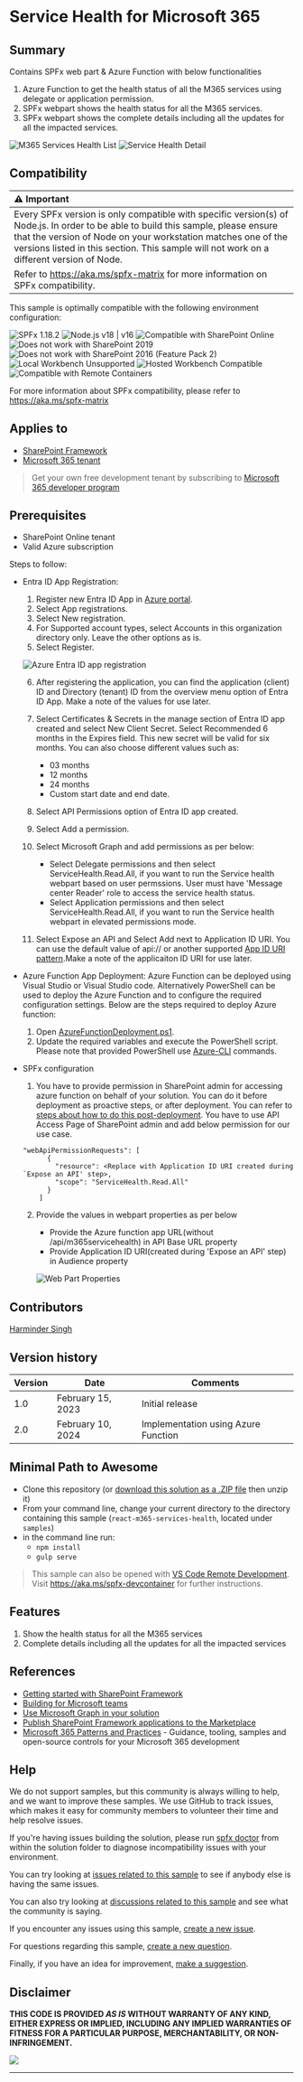# Service Health for Microsoft 365

## Summary

Contains SPFx web part & Azure Function with below functionalities

1. Azure Function to get the health status of all the M365 services using delegate or application permission.
2. SPFx webpart shows the health status for all the M365 services.
3. SPFx webpart shows the complete details including all the updates for all the impacted services.

![M365 Services Health List](./Assets/M365ServiceHealthList.png)
![Service Health Detail](./Assets/M365ServiceHealthDetail.png)

## Compatibility

| :warning: Important                                                                                                                                                                                                                                                                           |
| :-------------------------------------------------------------------------------------------------------------------------------------------------------------------------------------------------------------------------------------------------------------------------------------------- |
| Every SPFx version is only compatible with specific version(s) of Node.js. In order to be able to build this sample, please ensure that the version of Node on your workstation matches one of the versions listed in this section. This sample will not work on a different version of Node. |
| Refer to <https://aka.ms/spfx-matrix> for more information on SPFx compatibility.                                                                                                                                                                                                             |

This sample is optimally compatible with the following environment configuration:

![SPFx 1.18.2](https://img.shields.io/badge/SPFx-1.18.2-green.svg)
![Node.js v18 | v16](https://img.shields.io/badge/Node.js-v18%20%7C%20v16-green.svg)
![Compatible with SharePoint Online](https://img.shields.io/badge/SharePoint%20Online-Compatible-green.svg)
![Does not work with SharePoint 2019](https://img.shields.io/badge/SharePoint%20Server%202019-Incompatible-red.svg "SharePoint Server 2019 requires SPFx 1.4.1 or lower")
![Does not work with SharePoint 2016 (Feature Pack 2)](<https://img.shields.io/badge/SharePoint%20Server%202016%20(Feature%20Pack%202)-Incompatible-red.svg> "SharePoint Server 2016 Feature Pack 2 requires SPFx 1.1")
![Local Workbench Unsupported](https://img.shields.io/badge/Local%20Workbench-Unsupported-red.svg "Local workbench is no longer available as of SPFx 1.13 and above")
![Hosted Workbench Compatible](https://img.shields.io/badge/Hosted%20Workbench-Compatible-green.svg)
![Compatible with Remote Containers](https://img.shields.io/badge/Remote%20Containers-Compatible-green.svg)

For more information about SPFx compatibility, please refer to <https://aka.ms/spfx-matrix>

## Applies to

- [SharePoint Framework](https://learn.microsoft.com/sharepoint/dev/spfx/sharepoint-framework-overview)
- [Microsoft 365 tenant](https://learn.microsoft.com/sharepoint/dev/spfx/set-up-your-development-environment)

> Get your own free development tenant by subscribing to [Microsoft 365 developer program](http://aka.ms/m365devprogram)

## Prerequisites

- SharePoint Online tenant
- Valid Azure subscription

Steps to follow:

- Entra ID App Registration:

  1. Register new Entra ID App in [Azure portal](https://portal.azure.com/).
  2. Select App registrations.
  3. Select New registration.
  4. For Supported account types, select Accounts in this organization directory only. Leave the other options as is.
  5. Select Register.

  ![Azure Entra ID app registration](./Assets/AppRegistration.png)

  6. After registering the application, you can find the application (client) ID and Directory (tenant) ID from the overview menu option of Entra ID App. Make a note of the values for use later.
  7. Select Certificates & Secrets in the manage section of Entra ID app created and select New Client Secret. Select Recommended 6 months in the Expires field. This new secret will be valid for six months. You can also choose different values such as:

      - 03 months
      - 12 months
      - 24 months
      - Custom start date and end date.

  8. Select API Permissions option of Entra ID app created.
  9. Select Add a permission.
  10. Select Microsoft Graph and add permissions as per below:

      - Select Delegate permissions and then select ServiceHealth.Read.All, if you want to run the Service health webpart based on user permssions. User must have 'Message center Reader' role to access the service health status.
      - Select Application permissions and then select ServiceHealth.Read.All, if you want to run the Service health webpart in elevated permissions mode.

  11. Select Expose an API and Select Add next to Application ID URI. You can use the default value of api://<application-client-id> or another supported [App ID URI pattern](https://learn.microsoft.com/en-us/entra/identity-platform/reference-app-manifest#identifieruris-attribute).Make a note of the applicaiton ID URI for use later.

- Azure Function App Deployment:
  Azure Function can be deployed using Visual Studio or Visual Studio code. Alternatively PowerShell can be used to deploy the Azure Function and to configure the required configuration settings. Below are the steps required to deploy Azure function:

  1. Open [AzureFunctionDeployment.ps1](./PowerShell/AzureFunctionDeployment.ps1).
  2. Update the required variables and execute the PowerShell script. Please note that provided PowerShell use [Azure-CLI](https://learn.microsoft.com/en-us/cli/azure/what-is-azure-cli) commands.

- SPFx configuration

  1. You have to provide permission in SharePoint admin for accessing azure function on behalf of your solution. You can do it before deployment as proactive steps, or after deployment. You can refer to [steps about how to do this post-deployment](https://learn.microsoft.com/sharepoint/dev/spfx/use-aad-tutorial#deploy-the-solution-and-grant-permissions). You have to use API Access Page of SharePoint admin and add below permission for our use case.

  ```
  "webApiPermissionRequests": [
        {
          "resource": <Replace with Application ID URI created during `Expose an API' step>,
          "scope": "ServiceHealth.Read.All"
        }
      ]

  ```

  2. Provide the values in webpart properties as per below
      - Provide the Azure function app URL(without /api/m365servicehealth) in API Base URL property
      - Provide Application ID URI(created during 'Expose an API' step) in Audience property

      ![Web Part Properties](./Assets/WebPartProperties.png)

## Contributors

[Harminder Singh](https://github.com/HarminderSethi)

## Version history

| Version | Date              | Comments                            |
| ------- | ----------------- | ----------------------------------- |
| 1.0     | February 15, 2023 | Initial release                     |
| 2.0     | February 10, 2024 | Implementation using Azure Function |

## Minimal Path to Awesome

- Clone this repository (or [download this solution as a .ZIP file](https://pnp.github.io/download-partial/?url=https://github.com/pnp/sp-dev-fx-webparts/tree/main/samples/react-m365-services-health) then unzip it)
- From your command line, change your current directory to the directory containing this sample (`react-m365-services-health`, located under `samples`)
- in the command line run:
  - `npm install`
  - `gulp serve`

> This sample can also be opened with [VS Code Remote Development](https://code.visualstudio.com/docs/remote/remote-overview). Visit <https://aka.ms/spfx-devcontainer> for further instructions.

## Features

1. Show the health status for all the M365 services
2. Complete details including all the updates for all the impacted services

## References

- [Getting started with SharePoint Framework](https://docs.microsoft.com/en-us/sharepoint/dev/spfx/set-up-your-developer-tenant)
- [Building for Microsoft teams](https://docs.microsoft.com/en-us/sharepoint/dev/spfx/build-for-teams-overview)
- [Use Microsoft Graph in your solution](https://docs.microsoft.com/en-us/sharepoint/dev/spfx/web-parts/get-started/using-microsoft-graph-apis)
- [Publish SharePoint Framework applications to the Marketplace](https://docs.microsoft.com/en-us/sharepoint/dev/spfx/publish-to-marketplace-overview)
- [Microsoft 365 Patterns and Practices](https://aka.ms/m365pnp) - Guidance, tooling, samples and open-source controls for your Microsoft 365 development

## Help

We do not support samples, but this community is always willing to help, and we want to improve these samples. We use GitHub to track issues, which makes it easy for community members to volunteer their time and help resolve issues.

If you're having issues building the solution, please run [spfx doctor](https://pnp.github.io/cli-microsoft365/cmd/spfx/spfx-doctor/) from within the solution folder to diagnose incompatibility issues with your environment.

You can try looking at [issues related to this sample](https://github.com/pnp/sp-dev-fx-webparts/issues?q=label%3A%22sample%3A%20react-m365-services-health%22) to see if anybody else is having the same issues.

You can also try looking at [discussions related to this sample](https://github.com/pnp/sp-dev-fx-webparts/discussions?discussions_q=react-m365-services-health) and see what the community is saying.

If you encounter any issues using this sample, [create a new issue](https://github.com/pnp/sp-dev-fx-webparts/issues/new?assignees=&labels=Needs%3A+Triage+%3Amag%3A%2Ctype%3Abug-suspected%2Csample%3A%20react-m365-services-health&template=bug-report.yml&sample=react-m365-services-health&authors=@HarminderSethi&title=react-m365-services-health%20-%20).

For questions regarding this sample, [create a new question](https://github.com/pnp/sp-dev-fx-webparts/issues/new?assignees=&labels=Needs%3A+Triage+%3Amag%3A%2Ctype%3Aquestion%2Csample%3A%20react-m365-services-health&template=question.yml&sample=react-m365-services-health&authors=@HarminderSethi&title=react-m365-services-health%20-%20).

Finally, if you have an idea for improvement, [make a suggestion](https://github.com/pnp/sp-dev-fx-webparts/issues/new?assignees=&labels=Needs%3A+Triage+%3Amag%3A%2Ctype%3Aenhancement%2Csample%3A%20react-m365-services-health&template=suggestion.yml&sample=react-m365-services-health&authors=@HarminderSethi&title=react-m365-services-health%20-%20).

## Disclaimer

**THIS CODE IS PROVIDED _AS IS_ WITHOUT WARRANTY OF ANY KIND, EITHER EXPRESS OR IMPLIED, INCLUDING ANY IMPLIED WARRANTIES OF FITNESS FOR A PARTICULAR PURPOSE, MERCHANTABILITY, OR NON-INFRINGEMENT.**

<img src="https://m365-visitor-stats.azurewebsites.net/sp-dev-fx-webparts/samples/react-m365-services-health" />

---
